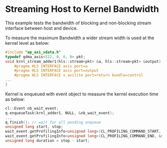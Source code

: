 Streaming Host to Kernel Bandwidth 
=========================

This example tests the bandwidth of blocking and non-blocking stream interface between host and device. 

To measure the maximum Bandwidth a wider stream width is used at the kernel level as below:

```c++
#include "ap_axi_sdata.h"
typedef qdma_axis<512, 0, 0, 0> pkt;
void krnl_stream_adder1(hls::stream<pkt> &a, hls::stream<pkt> &output) {
    #pragma HLS INTERFACE axis port=a
    #pragma HLS INTERFACE axis port=output
    #pragma HLS INTERFACE s_axilite port=return bundle=control
...
}
```

Kernel is enqueued with event object to measure the kernel execution time as below:
```c++
cl::Event nb_wait_event;
q.enqueueTask(krnl_adder1, NULL, &nb_wait_event);
...
q.finish(); // wait for all pending enqueue
unsigned long start, stop;
wait_event.getProfilingInfo<unsigned long>(CL_PROFILING_COMMAND_START, &start));
wait_event.getProfilingInfo<unsigned long>(CL_PROFILING_COMMAND_END, &stop));
unsigned long duration = stop - start;
```


